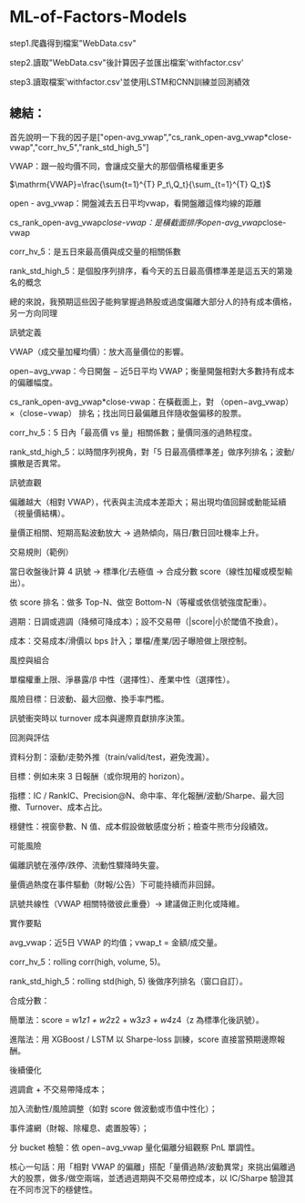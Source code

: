 # ML-of-Factors-Models

step1.爬蟲得到檔案"WebData.csv"

step2.讀取"WebData.csv"後計算因子並匯出檔案'withfactor.csv'

step3.讀取檔案'withfactor.csv'並使用LSTM和CNN訓練並回測績效

## 總結：

首先說明一下我的因子是["open-avg_vwap","cs_rank_open-avg_vwap*close-vwap","corr_hv_5","rank_std_high_5"]

VWAP：跟一般均價不同，會讓成交量大的那個價格權重更多

 $\mathrm{VWAP}=\frac{\sum{t=1}^{T} P_t\,Q_t}{\sum_{t=1}^{T} Q_t}$

open - avg_vwap：開盤減去五日平均vwap，看開盤離這條均線的距離

cs_rank_open-avg_vwap*close-vwap：是橫截面排序open-avg_vwap*close-vwap

corr_hv_5：是五日來最高價與成交量的相關係數

rank_std_high_5：是個股序列排序，看今天的五日最高價標準差是這五天的第幾名的概念

總的來說，我預期這些因子能夠掌握過熱股或過度偏離大部分人的持有成本價格，另一方向同理

訊號定義

VWAP（成交量加權均價）：放大高量價位的影響。

open−avg_vwap：今日開盤 − 近5日平均 VWAP；衡量開盤相對大多數持有成本的偏離幅度。

cs_rank_open-avg_vwap*close-vwap：在橫截面上，對 （open−avg_vwap）×（close−vwap） 排名；找出同日最偏離且伴隨收盤偏移的股票。

corr_hv_5：5 日內「最高價 vs 量」相關係數；量價同漲的過熱程度。

rank_std_high_5：以時間序列視角，對「5 日最高價標準差」做序列排名；波動/擴散是否異常。

訊號直觀

偏離越大（相對 VWAP），代表與主流成本差距大；易出現均值回歸或動能延續（視量價結構）。

量價正相關、短期高點波動放大 → 過熱傾向，隔日/數日回吐機率上升。

交易規則（範例）

當日收盤後計算 4 訊號 → 標準化/去極值 → 合成分數 score（線性加權或模型輸出）。

依 score 排名：做多 Top-N、做空 Bottom-N（等權或依信號強度配重）。

週期：日調或週調（降頻可降成本）；設不交易帶（|score|小於閾值不換倉）。

成本：交易成本/滑價以 bps 計入；單檔/產業/因子曝險做上限控制。

風控與組合

單檔權重上限、淨暴露/β 中性（選擇性）、產業中性（選擇性）。

風險目標：日波動、最大回撤、換手率門檻。

訊號衝突時以 turnover 成本與邊際貢獻排序決策。

回測與評估

資料分割：滾動/走勢外推（train/valid/test，避免洩漏）。

目標：例如未來 3 日報酬（或你現用的 horizon）。

指標：IC / RankIC、Precision@N、命中率、年化報酬/波動/Sharpe、最大回撤、Turnover、成本占比。

穩健性：視窗參數、N 值、成本假設做敏感度分析；檢查牛熊市分段績效。

可能風險

偏離訊號在漲停/跌停、流動性驟降時失靈。

量價過熱度在事件驅動（財報/公告）下可能持續而非回歸。

訊號共線性（VWAP 相關特徵彼此重疊）→ 建議做正則化或降維。

實作要點

avg_vwap：近5日 VWAP 的均值；vwap_t = 金額/成交量。

corr_hv_5：rolling corr(high, volume, 5)。

rank_std_high_5：rolling std(high, 5) 後做序列排名（窗口自訂）。

合成分數：

簡單法：score = w1*z1 + w2*z2 + w3*z3 + w4*z4（z 為標準化後訊號）。

進階法：用 XGBoost / LSTM 以 Sharpe-loss 訓練，score 直接當預期邊際報酬。

後續優化

週調倉 + 不交易帶降成本；

加入流動性/風險調整（如對 score 做波動或市值中性化）；

事件濾網（財報、除權息、處置股等）；

分 bucket 檢驗：依 open−avg_vwap 量化偏離分組觀察 PnL 單調性。

核心一句話：用「相對 VWAP 的偏離」搭配「量價過熱/波動異常」來挑出偏離過大的股票，做多/做空兩端，並透過週期與不交易帶控成本，以 IC/Sharpe 驗證其在不同市況下的穩健性。
